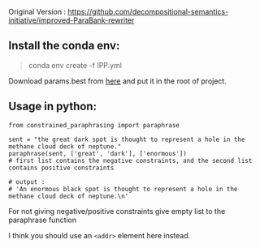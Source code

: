 Original Version : https://github.com/decompositional-semantics-initiative/improved-ParaBank-rewriter

## Install the conda env:
> conda env create -f IPP.yml

Download params.best from [here](https://github.com/decompositional-semantics-initiative/improved-ParaBank-rewriter/releases/tag/v0.1) and put it in the root of project.

## Usage in python:
```
from constrained_paraphrasing import paraphrase

sent = "the great dark spot is thought to represent a hole in the methane cloud deck of neptune."
paraphrase(sent, ['great', 'dark'], ['enormous'])
# first list contains the negative constraints, and the second list contains positive constraints

# output :
# 'An enormous black spot is thought to represent a hole in the methane cloud deck of neptune.\n'
```

For not giving negative/positive constraints give empty list to the paraphrase function

I think you should use an
`<addr>` element here instead.

